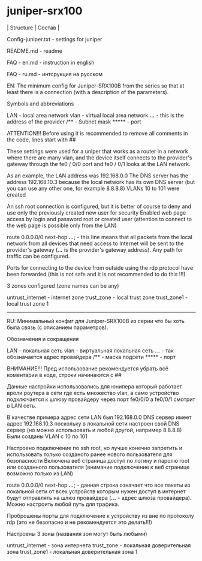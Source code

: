 # juniper-srx100

| Structure | Состав |

Config-juniper.txt - settings for juniper

README.md - readme

FAQ - en.md - instruction in english

FAQ - ru.md - интсрукция на русском



EN: The minimum config for Juniper-SRX100B from the series so that at least there is a connection (with a description of the parameters).  


Symbols and abbreviations

LAN - local area network
vlan - virtual local area network
***.***.***.*** - this is the address of the provider
/** - Subnet mask
***** - port


ATTENTION!!! Before using it is recommended to remove all comments in the code, lines start with ##


These settings were used for a uniper that works as a router in a network where there are many vlan,
and the device itself connects to the provider's gateway through the fe0 / 0/0 port and fe0 / 0/1 looks at the LAN network.

As an example, the LAN address was 192.168.0.0
The DNS server has the address 192.168.10.3 because the local network has its own DNS server (but you can use any other one, for example 8.8.8.8)
VLANs 10 to 101 were created

An ssh root connection is configured, but it is better of course to deny and use only the previously created new user for security
Enabled web page access by login and password root or created user (attention to connect to the web page is possible only from the LAN)


route 0.0.0.0/0 next-hop ***.***.***.***; - this line means that all packets from the local network from all devices that need access to
                                             Internet will be sent to the provider's gateway (***.***.***.*** is the provider's gateway address).
                                             Any path for traffic can be configured.
                                             
Ports for connecting to the device from outside using the rdp protocol have been forwarded (this is not safe and it is not recommended to do this !!!)

3 zones configured (zone names can be any)

untrust_internet - internet zone
trust_zone - local trust zone
trust_zone1 - local trust zone 1


---------------------------------------------------------------------------------------------------------------------------------------------------------


RU: Минимальный конфиг для Juniper-SRX100B из серии что бы хоть была связь (с описанием параметров).


Обозначения и сокращения

LAN - локальная сеть
vlan - виртуальная локальная сеть
***.***.***.*** - так обозначается адрес провайдера
/** - маска подсети 
***** - порт


ВНИМАНИЕ!!! Пред использование рекомендуется убрать всё коментарии в коде, строки начинаются с ##


Данные настройки использовались для юнипера который работает вроли роутера в сети где есть множество vlan, 
а само устройство подключается к шлюзу провайдеру через порт fe0/0/0 а fe0/0/1 смотрит в LAN сеть.

В качестве примера адрес сети LAN был 192.168.0.0
DNS сервер имеет адрес 192.168.10.3 поскольку в локальной сети настроен свой DNS сервер (но можно использовать и любой другой, например 8.8.8.8)
Были созданы VLAN с 10 по 101 

Настроено подключение по ssh root, но лучше конечно запретить и использовать только созданого ранее нового пользователя для безопасности
Включена веб страница доступ по логину и паролю root или созданного пользователя (внимание подключение к веб странице возможно только из LAN)

route 0.0.0.0/0 next-hop ***.***.***.***;  - данная строка означает что все пакеты из локальной сети от всех устройств которым нужен доступ в 
                                             интернет будут отправлять на шлюз провайдера (***.***.***.*** - адрес шлюза провайдера).
                                             Можно настроить любой путь для трафика.
                                             
Проброшены порты для подключение к устройству из вне по протоколу rdp (это не безопасно и не рекомендуется это делать!!!)

Настроены 3 зоны (названия зон могут быть любыми)

untrust_internet - зона интернета
trust_zone - локальная доверительная зона
trust_zone1 - локальная доверительная зона 1




